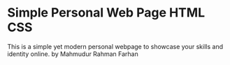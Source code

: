 # Simple Personal Web Page HTML CSS
This is a simple yet modern personal webpage to showcase your skills and identity online.
by Mahmudur Rahman Farhan

